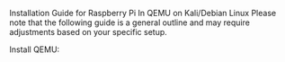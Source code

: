 Installation Guide for Raspberry Pi In QEMU on Kali/Debian Linux
Please note that the following guide is a general outline and may require adjustments based on your specific setup.

Install QEMU:
